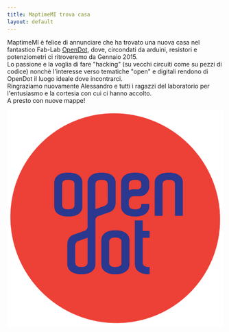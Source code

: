 ```yaml
---
title: MaptimeMI trova casa
layout: default
---
```


MaptimeMI è felice di annunciare che ha trovato una nuova casa nel fantastico Fab-Lab [OpenDot](http://www.opendotlab.it/it/contact), dove, circondati da arduini, resistori e potenziometri ci ritroveremo da Gennaio 2015.  
Lo passione e la voglia di fare "hacking" (su vecchi circuiti come su pezzi di codice) nonchè l'interesse verso tematiche "open" e digitali rendono di OpenDot il luogo ideale dove incontrarci.  
Ringraziamo nuovamente Alessandro e tutti i ragazzi del laboratorio per l'entusiasmo e la cortesia con cui ci hanno accolto.  
A presto con nuove mappe! 

![logo-open-dot](img/logo-open-dot-small.png)
